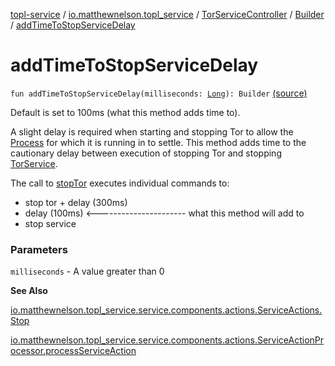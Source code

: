 [topl-service](../../../index.md) / [io.matthewnelson.topl_service](../../index.md) / [TorServiceController](../index.md) / [Builder](index.md) / [addTimeToStopServiceDelay](./add-time-to-stop-service-delay.md)

# addTimeToStopServiceDelay

`fun addTimeToStopServiceDelay(milliseconds: `[`Long`](https://kotlinlang.org/api/latest/jvm/stdlib/kotlin/-long/index.html)`): Builder` [(source)](https://github.com/05nelsonm/TorOnionProxyLibrary-Android/blob/master/topl-service/src/main/java/io/matthewnelson/topl_service/TorServiceController.kt#L217)

Default is set to 100ms (what this method adds time to).

A slight delay is required when starting and stopping Tor to allow the [Process](https://docs.oracle.com/javase/6/docs/api/java/lang/Process.html)
for which it is running in to settle. This method adds time to the cautionary
delay between execution of stopping Tor and stopping [TorService](#).

The call to [stopTor](../stop-tor.md) executes individual commands to:

* stop tor + delay (300ms)
* delay (100ms) &lt;---------------------- what this method will add to
* stop service

### Parameters

`milliseconds` - A value greater than 0

**See Also**

[io.matthewnelson.topl_service.service.components.actions.ServiceActions.Stop](#)

[io.matthewnelson.topl_service.service.components.actions.ServiceActionProcessor.processServiceAction](#)


